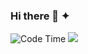 ### Hi there 👋 ✦

![Code Time](https://img.shields.io/endpoint?style=flat&url=https://codetime-api.datreks.com/badge/4055?logoColor=white%26project=%26recentMS=604800000%26showProject=false)
![](https://hit.yhype.me/github/profile?user_id=72249128)
<!--
**arnism1/arnism1** is a ✨ _special_ ✨ repository because its `README.md` (this file) appears on your GitHub profile.

Here are some ideas to get you started:

- 🔭 I’m currently working on ...
- 🌱 I’m currently learning ...
- 👯 I’m looking to collaborate on ...
- 🤔 I’m looking for help with ...
- 💬 Ask me about ...
- 📫 How to reach me: ...
- 😄 Pronouns: ...
- ⚡ Fun fact: ...
-->

